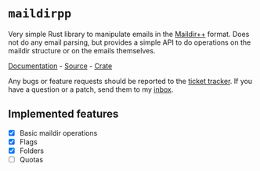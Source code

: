 # `maildirpp`

Very simple Rust library to manipulate emails in the
[Maildir++](http://www.courier-mta.org/imap/README.maildirquota.html) format.
Does not do any email parsing, but provides a simple API to do operations on the
maildir structure or on the emails themselves.

[Documentation](https://docs.rs/maildirpp) - [Source](https://git.sr.ht/~kmaasrud/maildirpp) - [Crate](https://lib.rs/crates/maildirpp)

Any bugs or feature requests should be reported to the [ticket
tracker](https://todo.sr.ht/~kmaasrud/maildirpp). If you have a question or a
patch, send them to my [inbox](https://lists.sr.ht/~kmaasrud/inbox).

## Implemented features

- [x] Basic maildir operations
- [x] Flags
- [x] Folders
- [ ] Quotas
